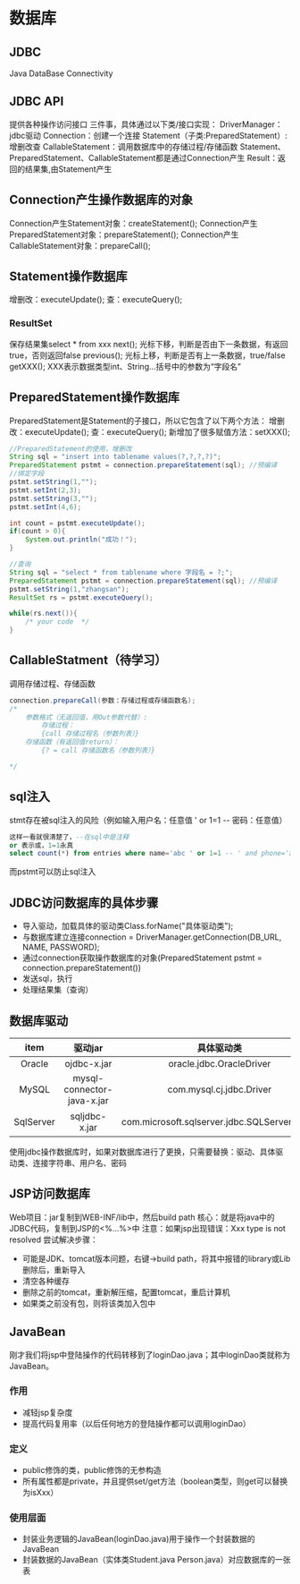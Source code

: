 # 数据库
## JDBC
Java DataBase Connectivity
## JDBC API
提供各种操作访问接口
三件事，具体通过以下类/接口实现：
DriverManager：jdbc驱动
Connection：创建一个连接
Statement（子类:PreparedStatement）:增删改查
CallableStatement：调用数据库中的存储过程/存储函数
Statement、PreparedStatement、CallableStatement都是通过Connection产生
Result：返回的结果集,由Statement产生

## Connection产生操作数据库的对象
Connection产生Statement对象：createStatement();
Connection产生PreparedStatement对象：prepareStatement();
Connection产生CallableStatement对象：prepareCall();

## Statement操作数据库
增删改：executeUpdate();
查：executeQuery();
### ResultSet
保存结果集select * from xxx
next();     光标下移，判断是否由下一条数据，有返回true，否则返回false
previous(); 光标上移，判断是否有上一条数据，true/false
getXXX();   XXX表示数据类型int、String...括号中的参数为“字段名”
## PreparedStatement操作数据库
PreparedStatement是Statement的子接口，所以它包含了以下两个方法：
增删改：executeUpdate();
查：executeQuery();
新增加了很多赋值方法：setXXX();
~~~java
//PreparedStatement的使用，增删改
String sql = "insert into tablename values(?,?,?,?)";
PreparedStatement pstmt = connection.prepareStatement(sql); //预编译
//绑定字段
pstmt.setString(1,"");
pstmt.setInt(2,3);
pstmt.setString(3,"");
pstmt.setInt(4,6);

int count = pstmt.executeUpdate();
if(count > 0){
    System.out.println("成功！");
}

//查询
String sql = "select * from tablename where 字段名 = ?;";
PreparedStatement pstmt = connection.prepareStatement(sql); //预编译
pstmt.setString(1,"zhangsan");
ResultSet rs = pstmt.executeQuery();

while(rs.next()){
    /* your code  */
}
~~~

## CallableStatment（待学习）
调用存储过程、存储函数
~~~java
connection.prepareCall(参数：存储过程或存储函数名);
/*
    参数格式（无返回值，用Out参数代替）:
        存储过程：
        {call 存储过程名（参数列表）}
    存储函数（有返回值return）：
        {? = call 存储函数名（参数列表）}

*/
~~~

## sql注入
stmt存在被sql注入的风险（例如输入用户名：任意值 ' or 1=1 --  密码：任意值）
~~~sql
这样一看就很清楚了，--在sql中是注释
or 表示或，1=1永真
select count(*) from entries where name='abc ' or 1=1 -- ' and phone='asdwqd';
~~~

而pstmt可以防止sql注入


## JDBC访问数据库的具体步骤
* 导入驱动，加载具体的驱动类Class.forName("具体驱动类");
* 与数据库建立连接connection = DriverManager.getConnection(DB_URL, NAME, PASSWORD);
* 通过connection获取操作数据库的对象(PreparedStatement pstmt = connection.prepareStatement())
* 发送sql，执行
* 处理结果集（查询）
## 数据库驱动
|item|驱动jar|具体驱动类|连接字符串|
|:-:|:-:|:-:|:-:|
|Oracle|ojdbc-x.jar|oracle.jdbc.OracleDriver|jdbc:oracle:thin@localhost:1521:ORCL
|MySQL|mysql-connector-java-x.jar|com.mysql.cj.jdbc.Driver|jdbc:mysql://localhost:3306/数据库实例名?useSSL=false&&serverTimezone=UTC
|SqlServer|sqljdbc-x.jar|com.microsoft.sqlserver.jdbc.SQLServerDriver|jdbc:microsoft:sqlserver:localhost:1433;databasenam=数据库实例名

使用jdbc操作数据库时，如果对数据库进行了更换，只需要替换：驱动、具体驱动类、连接字符串、用户名、密码

## JSP访问数据库
Web项目：jar复制到WEB-INF/lib中，然后build path
核心：就是将java中的JDBC代码，复制到JSP的<%...%>中
注意：如果jsp出现错误：Xxx type is not resolved
尝试解决步骤：
* 可能是JDK、tomcat版本问题，右键->build path，将其中报错的library或Lib删除后，重新导入
* 清空各种缓存
* 删除之前的tomcat，重新解压缩，配置tomcat，重启计算机
* 如果类之前没有包，则将该类加入包中

## JavaBean
刚才我们将jsp中登陆操作的代码转移到了loginDao.java；其中loginDao类就称为JavaBean。
### 作用
* 减轻jsp复杂度
* 提高代码复用率（以后任何地方的登陆操作都可以调用loginDao）
### 定义
* public修饰的类，public修饰的无参构造
* 所有属性都是private，并且提供set/get方法（boolean类型，则get可以替换为isXxx）
### 使用层面
* 封装业务逻辑的JavaBean(loginDao.java)用于操作一个封装数据的JavaBean
* 封装数据的JavaBean（实体类Student.java Person.java）对应数据库的一张表
